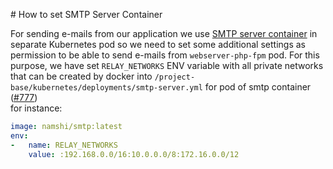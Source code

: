 # How to set SMTP Server Container

For sending e-mails from our application we use [SMTP server container](https://hub.docker.com/r/namshi/smtp/) in separate Kubernetes pod so we need to set some additional settings as permission to be able to send e-mails from `webserver-php-fpm` pod.
For this purpose, we have set `RELAY_NETWORKS` ENV variable with all private networks that can be created by docker into `/project-base/kubernetes/deployments/smtp-server.yml` for pod of smtp container ([#777](https://github.com/shopsys/shopsys/pull/777))  
for instance:
```yaml
image: namshi/smtp:latest
env:
-   name: RELAY_NETWORKS
    value: :192.168.0.0/16:10.0.0.0/8:172.16.0.0/12
```
